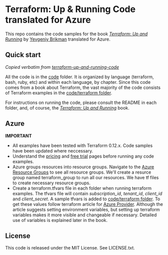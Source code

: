# Terraform: Up & Running Code translated for Azure

This repo contains the code samples for the book *[Terraform: Up and Running](http://www.terraformupandrunning.com)* by
[Yevgeniy Brikman](http://www.ybrikman.com) translated for Azure.

## Quick start

*Copied verbatim from [terraform-up-and-running-code](https://github.com/brikis98/terraform-up-and-running-code)*

All the code is in the [code](./code) folder. It is organized by language (terraform, bash, ruby, etc) and within each
language, by chapter. Since this code comes from a book about Terraform, the vast majority of the code consists of
Terraform examples in the [code/terraform folder](./code/terraform).

For instructions on running the code, please consult the README in each folder, and, of course, the
*[Terraform: Up and Running](http://www.terraformupandrunning.com)* book.

## Azure

**IMPORTANT**

* All examples have been tested with Terraform 0.12.x. Code samples have been updated
  where neccessary.
* Understand the [pricing](https://azure.microsoft.com/en-ca/pricing/)
  and [free trial](https://azure.microsoft.com/en-ca/free/) pages before running any code examples.
* Azure groups resources into resource groups. Navigate to the
  [Azure Resource Groups](https://portal.azure.com/#blade/HubsExtension/BrowseResourceGroups)
  to see all resource groups. We'll create a resurce group named terraform_group to run all our resources. We have tf files to create necessary resource groups.
* Create a terraform.tfvars file in each folder when running terraform examples. The tfvars file will contain *subscription_id*, *tenant_id*, *client_id* and *client_secret*. A sample tfvars is added to [code/terraform folder](./code/terraform). To get these values follow terraform article for
  [Azure Provider](https://www.terraform.io/docs/providers/azurerm/guides/service_principal_client_secret.html). Although the article suggests setting environment variables, but setting up terraform variables makes it more visible and changeable if necessary. Detailed use of variables is explained later in the book.

## License

This code is released under the MIT License. See LICENSE.txt.
